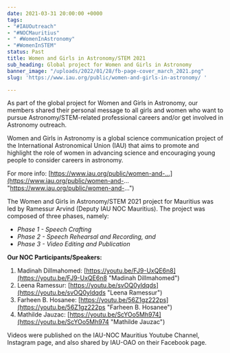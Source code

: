 ```yaml
---
date: 2021-03-31 20:00:00 +0000
tags:
- "#IAUOutreach"
- "#NOCMauritius"
- " #WomenInAstronomy"
- "#WomenInSTEM"
status: Past
title: Women and Girls in Astronomy/STEM 2021
sub_heading: Global project for Women and Girls in Astronomy
banner_image: "/uploads/2022/01/28/fb-page-cover_march_2021.png"
slug: 'https://www.iau.org/public/women-and-girls-in-astronomy/ '

---
```

As part of the global project for Women and Girls in Astronomy, our members shared their personal message to all girls and women who want to pursue Astronomy/STEM-related professional careers and/or get involved in Astronomy outreach.

Women and Girls in Astronomy is a global science communication project of the International Astronomical Union (IAU) that aims to promote and highlight the role of women in advancing science and encouraging young people to consider careers in astronomy.

For more info: [https://www.iau.org/public/women-and-...](https://www.iau.org/public/women-and-... "https://www.iau.org/public/women-and-...")

The Women and Girls in Astronomy/STEM 2021 project for Mauritius was led by Ramessur Arvind (Deputy IAU NOC Mauritius). The project was composed of three phases, namely: 

* _Phase 1 - Speech Crafting_
* _Phase 2 - Speech Rehearsal and Recording, and_
* _Phase 3 - Video Editing and Publication_

**Our NOC Participants/Speakers:**

1. Madinah Dillmahomed: [https://youtu.be/FJ9-UxQE6n8](https://youtu.be/FJ9-UxQE6n8 "Madinah Dillmahomed")
2. Leena Ramessur: [https://youtu.be/svOQ0yldqds](https://youtu.be/svOQ0yldqds "Leena Ramessur")
3. Farheen B. Hosanee: [https://youtu.be/56Z1gz222ps](https://youtu.be/56Z1gz222ps "Farheen B. Hosanee")
4. Mathilde Jauzac: [https://youtu.be/ScYOo5Mh974](https://youtu.be/ScYOo5Mh974  "Mathilde Jauzac")

Videos were published on the IAU-NOC Mauritius Youtube Channel, Instagram page, and also shared by IAU-OAO on their Facebook page.